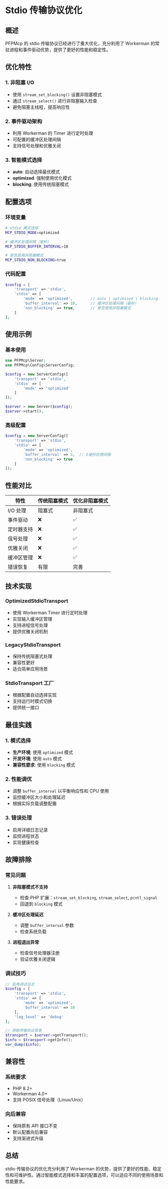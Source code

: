 # Stdio 传输协议优化

## 概述

PFPMcp 的 stdio 传输协议已经进行了重大优化，充分利用了 Workerman 的常驻进程和事件驱动优势，提供了更好的性能和稳定性。

## 优化特性

### 1. 非阻塞 I/O
- 使用 `stream_set_blocking()` 设置非阻塞模式
- 通过 `stream_select()` 进行非阻塞输入检查
- 避免阻塞主线程，提高响应性

### 2. 事件驱动架构
- 利用 Workerman 的 Timer 进行定时处理
- 可配置的缓冲区处理间隔
- 支持信号处理和优雅关闭

### 3. 智能模式选择
- **auto**: 自动选择最优模式
- **optimized**: 强制使用优化模式
- **blocking**: 使用传统阻塞模式

## 配置选项

### 环境变量
```bash
# stdio 模式选择
MCP_STDIO_MODE=optimized

# 缓冲区处理间隔（毫秒）
MCP_STDIO_BUFFER_INTERVAL=10

# 是否启用非阻塞模式
MCP_STDIO_NON_BLOCKING=true
```

### 代码配置
```php
$config = [
    'transport' => 'stdio',
    'stdio' => [
        'mode' => 'optimized',        // auto | optimized | blocking
        'buffer_interval' => 10,      // 缓冲区处理间隔（毫秒）
        'non_blocking' => true,       // 是否使用非阻塞模式
    ]
];
```

## 使用示例

### 基本使用
```php
use PFPMcp\Server;
use PFPMcp\Config\ServerConfig;

$config = new ServerConfig([
    'transport' => 'stdio',
    'stdio' => [
        'mode' => 'optimized'
    ]
]);

$server = new Server($config);
$server->start();
```

### 高级配置
```php
$config = new ServerConfig([
    'transport' => 'stdio',
    'stdio' => [
        'mode' => 'optimized',
        'buffer_interval' => 5,  // 5毫秒处理间隔
        'non_blocking' => true
    ]
]);
```

## 性能对比

| 特性 | 传统阻塞模式 | 优化非阻塞模式 |
|------|-------------|---------------|
| I/O 处理 | 阻塞式 | 非阻塞式 |
| 事件驱动 | ❌ | ✅ |
| 定时器支持 | ❌ | ✅ |
| 信号处理 | ❌ | ✅ |
| 优雅关闭 | ❌ | ✅ |
| 缓冲区管理 | ❌ | ✅ |
| 错误恢复 | 有限 | 完善 |

## 技术实现

### OptimizedStdioTransport
- 使用 Workerman Timer 进行定时处理
- 实现输入缓冲区管理
- 支持进程信号处理
- 提供优雅关闭机制

### LegacyStdioTransport
- 保持传统阻塞式处理
- 兼容性更好
- 适合简单应用场景

### StdioTransport 工厂
- 根据配置自动选择实现
- 支持运行时模式切换
- 提供统一接口

## 最佳实践

### 1. 模式选择
- **生产环境**: 使用 `optimized` 模式
- **开发环境**: 使用 `auto` 模式
- **兼容性要求**: 使用 `blocking` 模式

### 2. 性能调优
- 调整 `buffer_interval` 以平衡响应性和 CPU 使用
- 监控缓冲区大小和处理延迟
- 根据实际负载调整配置

### 3. 错误处理
- 启用详细日志记录
- 监控进程状态
- 实现健康检查

## 故障排除

### 常见问题

1. **非阻塞模式不支持**
   - 检查 PHP 扩展：`stream_set_blocking`, `stream_select`, `pcntl_signal`
   - 回退到 `blocking` 模式

2. **缓冲区处理延迟**
   - 调整 `buffer_interval` 参数
   - 检查系统负载

3. **进程退出异常**
   - 检查信号处理器注册
   - 验证优雅关闭逻辑

### 调试技巧

```php
// 启用调试日志
$config = [
    'transport' => 'stdio',
    'stdio' => [
        'mode' => 'optimized',
        'buffer_interval' => 10
    ],
    'log_level' => 'debug'
];

// 获取传输协议信息
$transport = $server->getTransport();
$info = $transport->getInfo();
var_dump($info);
```

## 兼容性

### 系统要求
- PHP 8.2+
- Workerman 4.0+
- 支持 POSIX 信号处理（Linux/Unix）

### 向后兼容
- 保持原有 API 接口不变
- 默认配置向后兼容
- 支持渐进式升级

## 总结

stdio 传输协议的优化充分利用了 Workerman 的优势，提供了更好的性能、稳定性和可维护性。通过智能模式选择和丰富的配置选项，可以适应不同的使用场景和性能要求。
